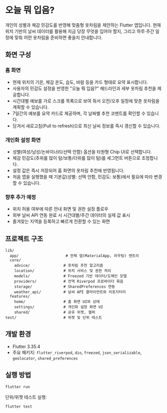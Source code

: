 # 오늘 뭐 입음?

개인의 성별과 체감 민감도를 반영해 맞춤형 옷차림을 제안하는 Flutter 앱입니다. 현재 위치 기반의 날씨 데이터를 활용해 지금 당장 무엇을 입어야 할지, 그리고 하루·주간 일정에 맞춰 어떤 옷차림을 준비하면 좋을지 안내합니다.

## 화면 구성

### 홈 화면

- 현재 위치의 기온, 체감 온도, 습도, 바람 등을 카드 형태로 요약 표시합니다.
- 사용자의 민감도 설정을 반영한 "오늘 뭐 입음?" 헤드라인과 세부 옷차림 추천을 제공합니다.
- 시간대별 예보를 가로 스크롤 목록으로 보여 줘서 오전/오후 일정에 맞춘 옷차림을 계획할 수 있습니다.
- 7일간의 예보를 요약 카드로 제공하며, 각 날짜별 추천 코멘트를 확인할 수 있습니다.
- 당겨서 새로고침(Pull to refresh)으로 최신 날씨 정보를 즉시 갱신할 수 있습니다.

### 개인화 설정 화면

- 성별(여성/남성/논바이너리/선택 안함) 옵션을 타원형 Chip UI로 선택합니다.
- 체감 민감도(추위를 많이 탐/보통/더위를 많이 탐)를 세그먼트 버튼으로 조정합니다.
- 설정 값은 즉시 저장되어 홈 화면의 옷차림 추천에 반영됩니다.
- 처음 앱을 실행했을 때 기본값(성별: 선택 안함, 민감도: 보통)에서 필요에 따라 변경할 수 있습니다.

### 향후 추가 예정

- 위치 허용 여부에 따른 안내 화면 및 권한 설정 플로우
- 외부 날씨 API 연동 완료 시 시간대별/주간 데이터의 실제 값 표시
- 즐겨찾는 지역을 등록하고 빠르게 전환할 수 있는 화면

## 프로젝트 구조

```
lib/
  app/                     # 전체 앱(MaterialApp, 라우팅) 엔트리
  core/
    advice/               # 옷차림 추천 알고리즘
    location/             # 위치 서비스 및 권한 처리
    models/               # Freezed 기반 데이터/도메인 모델
    providers/            # 전역 Riverpod 프로바이더 묶음
    storage/              # SharedPreferences 연동
    weather_api/          # 날씨 API 클라이언트와 리포지터리
  features/
    home/                 # 홈 화면 UI와 상태
    settings/             # 개인화 설정 화면 UI
    shared/               # 공유 위젯, 헬퍼
test/                     # 위젯 및 단위 테스트
```

## 개발 환경

- Flutter 3.35.4
- 주요 패키지: `flutter_riverpod`, `dio`, `freezed`, `json_serializable`, `geolocator`, `shared_preferences`

## 실행 방법

```bash
flutter run
```

단위/위젯 테스트 실행:

```bash
flutter test
```

